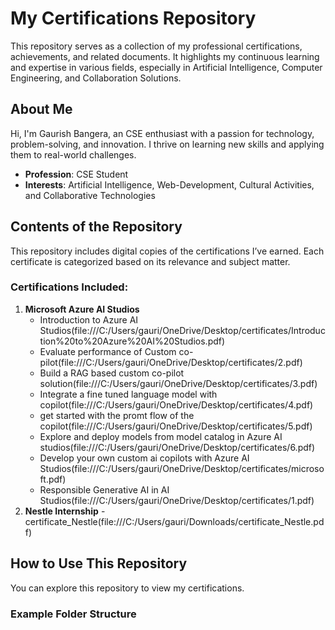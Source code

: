 # My Certifications Repository  

This repository serves as a collection of my professional certifications, achievements, and related documents. It highlights my continuous learning and expertise in various fields, especially in Artificial Intelligence, Computer Engineering, and Collaboration Solutions.  

## About Me  
Hi, I'm Gaurish Bangera, an CSE enthusiast with a passion for technology, problem-solving, and innovation. I thrive on learning new skills and applying them to real-world challenges.  
- **Profession**: CSE Student  
- **Interests**: Artificial Intelligence, Web-Development, Cultural Activities, and Collaborative Technologies  

## Contents of the Repository  
This repository includes digital copies of the certifications I’ve earned. Each certificate is categorized based on its relevance and subject matter.  

### Certifications Included:  
1. **Microsoft Azure AI Studios**  
   - Introduction to Azure AI Studios(file:///C:/Users/gauri/OneDrive/Desktop/certificates/Introduction%20to%20Azure%20AI%20Studios.pdf)  
   - Evaluate performance of Custom co-pilot(file:///C:/Users/gauri/OneDrive/Desktop/certificates/2.pdf)
   - Build a RAG based custom co-pilot solution(file:///C:/Users/gauri/OneDrive/Desktop/certificates/3.pdf)
   - Integrate a fine tuned language model with copilot(file:///C:/Users/gauri/OneDrive/Desktop/certificates/4.pdf)
   - get started with the promt flow of the copilot(file:///C:/Users/gauri/OneDrive/Desktop/certificates/5.pdf)
   - Explore and deploy models from model catalog in Azure AI studios(file:///C:/Users/gauri/OneDrive/Desktop/certificates/6.pdf)
   - Develop your own custom ai copilots with Azure AI Studios(file:///C:/Users/gauri/OneDrive/Desktop/certificates/microsoft.pdf)
   - Responsible Generative AI in AI Studios(file:///C:/Users/gauri/OneDrive/Desktop/certificates/1.pdf)
2. **Nestle Internship**
  -certificate_Nestle(file:///C:/Users/gauri/Downloads/certificate_Nestle.pdf)

## How to Use This Repository  
You can explore this repository to view my certifications.  

### Example Folder Structure  
